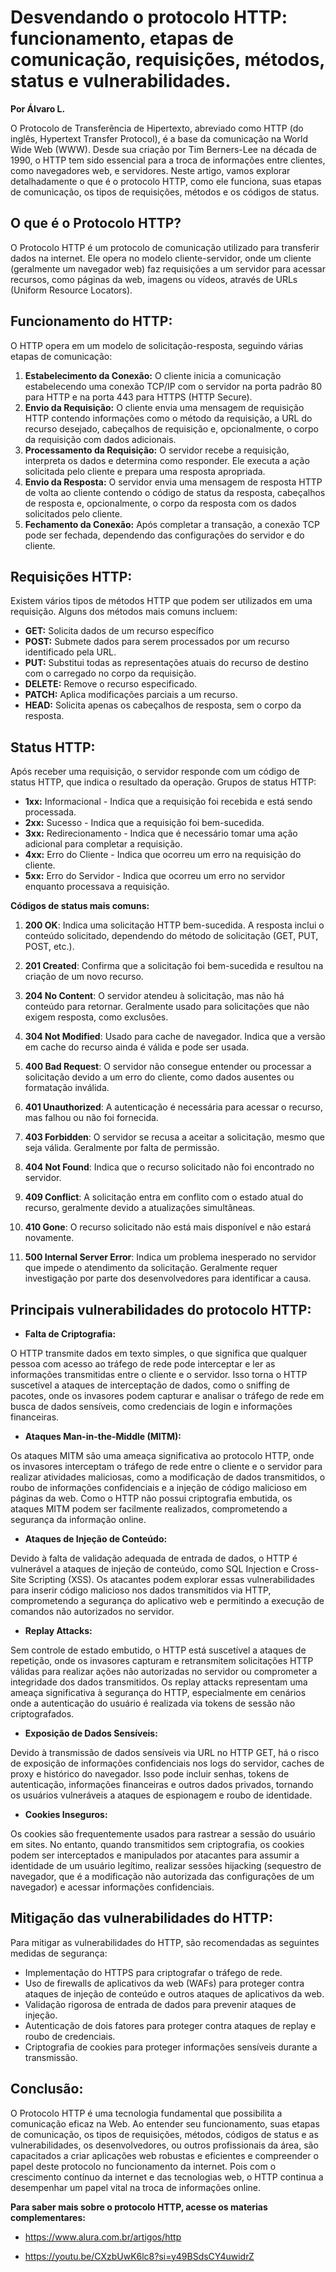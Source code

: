 # Desvendando o protocolo HTTP: funcionamento, etapas de comunicação, requisições, métodos, status e vulnerabilidades.
**Por Álvaro L.**

O Protocolo de Transferência de Hipertexto, abreviado como HTTP (do inglês, Hypertext Transfer Protocol), é a base da comunicação na World Wide Web (WWW). Desde sua criação por Tim Berners-Lee na década de 1990, o HTTP tem sido essencial para a troca de informações entre clientes, como navegadores web, e servidores. Neste artigo, vamos explorar detalhadamente o que é o protocolo HTTP, como ele funciona, suas etapas de comunicação, os tipos de requisições, métodos e os códigos de status.

## O que é o Protocolo HTTP?

O Protocolo HTTP é um protocolo de comunicação utilizado para transferir dados na internet. Ele opera no modelo cliente-servidor, onde um cliente (geralmente um navegador web) faz requisições a um servidor para acessar recursos, como páginas da web, imagens ou vídeos, através de URLs (Uniform Resource Locators).

## Funcionamento do HTTP:

O HTTP opera em um modelo de solicitação-resposta, seguindo várias etapas de comunicação:

1. **Estabelecimento da Conexão:** O cliente inicia a comunicação estabelecendo uma conexão TCP/IP com o servidor na porta padrão 80 para HTTP e na porta 443 para HTTPS (HTTP Secure).
2. **Envio da Requisição:** O cliente envia uma mensagem de requisição HTTP contendo informações como o método da requisição, a URL do recurso desejado, cabeçalhos de requisição e, opcionalmente, o corpo da requisição com dados adicionais.
3. **Processamento da Requisição:** O servidor recebe a requisição, interpreta os dados e determina como responder. Ele executa a ação solicitada pelo cliente e prepara uma resposta apropriada.
4. **Envio da Resposta:** O servidor envia uma mensagem de resposta HTTP de volta ao cliente contendo o código de status da resposta, cabeçalhos de resposta e, opcionalmente, o corpo da resposta com os dados solicitados pelo cliente.
5. **Fechamento da Conexão:** Após completar a transação, a conexão TCP pode ser fechada, dependendo das configurações do servidor e do cliente.

## Requisições HTTP:

Existem vários tipos de métodos HTTP que podem ser utilizados em uma requisição. Alguns dos métodos mais comuns incluem:

- **GET:** Solicita dados de um recurso específico
- **POST:** Submete dados para serem processados por um recurso identificado pela URL.
- **PUT:** Substitui todas as representações atuais do recurso de destino com o carregado no corpo da requisição.
- **DELETE:** Remove o recurso especificado.
- **PATCH:** Aplica modificações parciais a um recurso.
- **HEAD:** Solicita apenas os cabeçalhos de resposta, sem o corpo da resposta.

## Status HTTP:

Após receber uma requisição, o servidor responde com um código de status HTTP, que indica o resultado da operação. Grupos de status HTTP:

- **1xx:** Informacional - Indica que a requisição foi recebida e está sendo processada.
- **2xx:** Sucesso - Indica que a requisição foi bem-sucedida.
- **3xx:** Redirecionamento - Indica que é necessário tomar uma ação adicional para completar a requisição.
- **4xx:** Erro do Cliente - Indica que ocorreu um erro na requisição do cliente.
- **5xx:** Erro do Servidor - Indica que ocorreu um erro no servidor enquanto processava a requisição.

**Códigos de status mais comuns:**

1. **200 OK**: Indica uma solicitação HTTP bem-sucedida. A resposta inclui o conteúdo solicitado, dependendo do método de solicitação (GET, PUT, POST, etc.).

2. **201 Created**: Confirma que a solicitação foi bem-sucedida e resultou na criação de um novo recurso.

3. **204 No Content**: O servidor atendeu à solicitação, mas não há conteúdo para retornar. Geralmente usado para solicitações que não exigem resposta, como exclusões.

4. **304 Not Modified**: Usado para cache de navegador. Indica que a versão em cache do recurso ainda é válida e pode ser usada.

5. **400 Bad Request**: O servidor não consegue entender ou processar a solicitação devido a um erro do cliente, como dados ausentes ou formatação inválida.

6. **401 Unauthorized**: A autenticação é necessária para acessar o recurso, mas falhou ou não foi fornecida.

7. **403 Forbidden**: O servidor se recusa a aceitar a solicitação, mesmo que seja válida. Geralmente por falta de permissão.

8. **404 Not Found**: Indica que o recurso solicitado não foi encontrado no servidor.

9. **409 Conflict**: A solicitação entra em conflito com o estado atual do recurso, geralmente devido a atualizações simultâneas.

10. **410 Gone**: O recurso solicitado não está mais disponível e não estará novamente.

11. **500 Internal Server Error**: Indica um problema inesperado no servidor que impede o atendimento da solicitação. Geralmente requer investigação por parte dos desenvolvedores para identificar a causa.

## Principais vulnerabilidades do protocolo HTTP:

- **Falta de Criptografia:**

O HTTP transmite dados em texto simples, o que significa que qualquer pessoa com acesso ao tráfego de rede pode interceptar e ler as informações transmitidas entre o cliente e o servidor. Isso torna o HTTP suscetível a ataques de interceptação de dados, como o sniffing de pacotes, onde os invasores podem capturar e analisar o tráfego de rede em busca de dados sensíveis, como credenciais de login e informações financeiras.

- **Ataques Man-in-the-Middle (MITM):**

Os ataques MITM são uma ameaça significativa ao protocolo HTTP, onde os invasores interceptam o tráfego de rede entre o cliente e o servidor para realizar atividades maliciosas, como a modificação de dados transmitidos, o roubo de informações confidenciais e a injeção de código malicioso em páginas da web. Como o HTTP não possui criptografia embutida, os ataques MITM podem ser facilmente realizados, comprometendo a segurança da informação online.

- **Ataques de Injeção de Conteúdo:**

Devido à falta de validação adequada de entrada de dados, o HTTP é vulnerável a ataques de injeção de conteúdo, como SQL Injection e Cross-Site Scripting (XSS). Os atacantes podem explorar essas vulnerabilidades para inserir código malicioso nos dados transmitidos via HTTP, comprometendo a segurança do aplicativo web e permitindo a execução de comandos não autorizados no servidor.

- **Replay Attacks:**

Sem controle de estado embutido, o HTTP está suscetível a ataques de repetição, onde os invasores capturam e retransmitem solicitações HTTP válidas para realizar ações não autorizadas no servidor ou comprometer a integridade dos dados transmitidos. Os replay attacks representam uma ameaça significativa à segurança do HTTP, especialmente em cenários onde a autenticação do usuário é realizada via tokens de sessão não criptografados.

- **Exposição de Dados Sensíveis:**

Devido à transmissão de dados sensíveis via URL no HTTP GET, há o risco de exposição de informações confidenciais nos logs do servidor, caches de proxy e histórico do navegador. Isso pode incluir senhas, tokens de autenticação, informações financeiras e outros dados privados, tornando os usuários vulneráveis a ataques de espionagem e roubo de identidade.

- **Cookies Inseguros:**

Os cookies são frequentemente usados para rastrear a sessão do usuário em sites. No entanto, quando transmitidos sem criptografia, os cookies podem ser interceptados e manipulados por atacantes para assumir a identidade de um usuário legítimo, realizar sessões hijacking (sequestro de navegador, que é a modificação não autorizada das configurações de um navegador) e acessar informações confidenciais.

## Mitigação das vulnerabilidades do HTTP:

Para mitigar as vulnerabilidades do HTTP, são recomendadas as seguintes medidas de segurança:

- Implementação do HTTPS para criptografar o tráfego de rede.
- Uso de firewalls de aplicativos da web (WAFs) para proteger contra ataques de injeção de conteúdo e outros ataques de aplicativos da web.
- Validação rigorosa de entrada de dados para prevenir ataques de injeção.
- Autenticação de dois fatores para proteger contra ataques de replay e roubo de credenciais.
- Criptografia de cookies para proteger informações sensíveis durante a transmissão.

## Conclusão:

O Protocolo HTTP é uma tecnologia fundamental que possibilita a comunicação eficaz na Web. Ao entender seu funcionamento, suas etapas de comunicação, os tipos de requisições, métodos, códigos de status e as vulnerabilidades, os desenvolvedores, ou outros profissionais da área, são capacitados a criar aplicações web robustas e eficientes e compreender o papel deste protocolo no funcionamento da internet. Pois com o crescimento contínuo da internet e das tecnologias web, o HTTP continua a desempenhar um papel vital na troca de informações online.

**Para saber mais sobre o protocolo HTTP, acesse os materias complementares:**

- https://www.alura.com.br/artigos/http

- https://youtu.be/CXzbUwK6lc8?si=y49BSdsCY4uwidrZ
